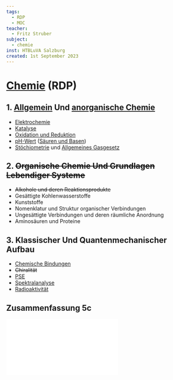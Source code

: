 ```yaml
---
tags:
  - RDP
  - MOC
teacher:
  - Fritz Struber
subject:
  - chemie
inst: HTBLuVA Salzburg
created: 1st September 2023
---
```


# [Chemie](README.md) (RDP)

## 1. [Allgemein](Grundlagen%20der%20Chemie.md) Und [anorganische Chemie](https://de.wikipedia.org/wiki/Anorganische_Chemie)

 - [Elektrochemie](Elektrochemie.md)
 - [Katalyse](Katalyse.md)
 - [Oxidation und Reduktion](Oxidation%20und%20Reduktion.md)
 - [pH-Wert](pH-Wert.md) ([Säuren und Basen](Säuren%20und%20Basen.md))
 - [Stöchiometrie](Stöchiometrie.md) und [Allgemeines Gasgesetz](../Physik/Allgemeines%20Gasgesetz.md)

## 2. ~~Organische Chemie Und Grundlagen Lebendiger Systeme~~

 - ~~Alkohole und deren Reaktionsprodukte~~
 - Gesättigte Kohlenwasserstoffe
 - Kunststoffe
 - Nomenklatur und Struktur organischer Verbindungen 
 - Ungesättigte Verbindungen und deren räumliche Anordnung
 - Aminosäuren und Proteine
 

## 3. Klassischer Und Quantenmechanischer Aufbau

 - [Chemische Bindungen](Chemische%20Bindungen.md)
 - ~~Chiralität~~
 - [PSE](Periodensystem%20der%20Elemente.md)
 - [Spektralanalyse](Spektralanalyse.md)
 - [Radioaktivität](Radioaktivität.md)

## Zusammenfassung 5c

![5c-matura-sum](assets/5c-matura-sum.pdf)
